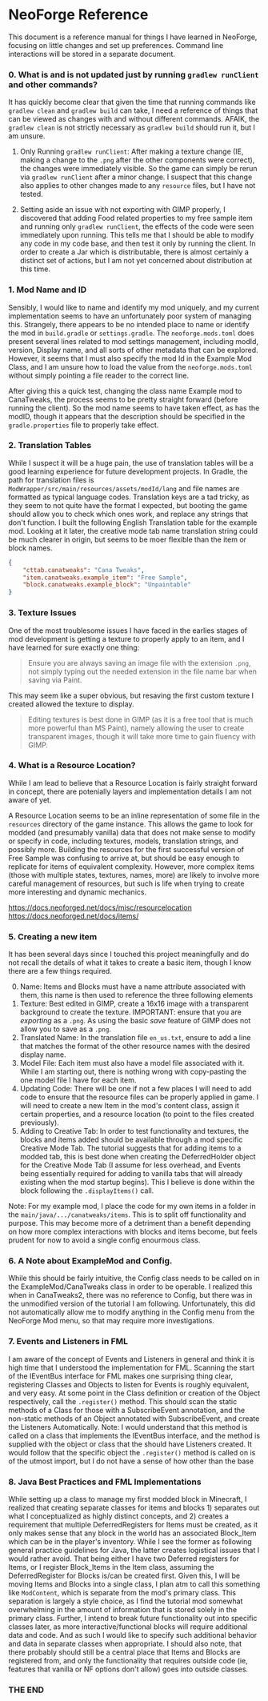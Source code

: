 # NeoForge Reference

This document is a reference manual for things I have learned in NeoForge, focusing on little changes and set up preferences. Command line interactions will be stored in a separate document.

### 0. What is and is not updated just by running `gradlew runClient` and other commands?

It has quickly become clear that given the time that running commands like `gradlew clean` and `gradlew build` can take, I need a reference of things that can be viewed as changes with and without different commands. AFAIK, the `gradlew clean` is not strictly necessary as `gradlew build` should run it, but I am unsure.

1. Only Running `gradlew runClient`: After making a texture change (IE, making a change to the `.png` after the other components were correct), the changes were immediately visible. So the game can simply be rerun via `gradlew runClient` after a minor change. I suspect that this change also applies to other changes made to any `resource` files, but I have not tested.

2. Setting aside an issue with not exporting with GIMP properly, I discovered that adding Food related properties to my free sample item and running only `gradlew runClient`, the effects of the code were seen immediately upon running. This tells me that I should be able to modify any code in my code base, and then test it only by running the client. In order to create a Jar which is distributable, there is almost certainly a distinct set of actions, but I am not yet concerned about distribution at this time.

### 1. Mod Name and ID

Sensibly, I would like to name and identify my mod uniquely, and my current implementation seems to have an unfortunately poor system of managing this. Strangely, there appears to be no intended place to name or identify the mod in `build.gradle` or `settings.gradle`. The `neoforge.mods.toml` does present several lines related to mod settings management, including modId, version, Display name, and all sorts of other metadata that can be explored. However, it seems that I must also specify the mod Id in the Example Mod Class, and I am unsure how to load the value from the `neoforge.mods.toml` without simply pointing a file reader to the correct line.

After giving this a quick test, changing the class name Example mod to CanaTweaks, the process seems to be pretty straight forward (before running the client). So the mod name seems to have taken effect, as has the modID, though it appears that the description should be specified in the `gradle.properties` file to properly take effect.

### 2. Translation Tables

While I suspect it will be a huge pain, the use of translation tables will be a good learning experience for future development projects. In Gradle, the path for translation files is `ModWrapper/src/main/resources/assets/modId/lang` and file names are formatted as typical language codes. Translation keys are a tad tricky, as they seem to not quite have the format I expected, but booting the game should allow you to check which ones work, and replace any strings that don't function. I built the following English Translation table for the example mod. Looking at it later, the creative mode tab name translation string could be much clearer in origin, but seems to be moer flexible than the item or block names.

```json
{
    "cttab.canatweaks": "Cana Tweaks",
    "item.canatweaks.example_item": "Free Sample",
    "block.canatweaks.example_block": "Unpaintable"
}
```

### 3. Texture Issues

One of the most troublesome issues I have faced in the earlies stages of mod development is getting a texture to properly apply to an item, and I have learned for sure exactly one thing:
>   Ensure you are always saving an image file with the extension `.png`, not simply typing out the needed extension in the file name bar when saving via Paint.

This may seem like a super obvious, but resaving the first custom texture I created allowed the texture to display.

>   Editing textures is best done in GIMP (as it is a free tool that is much more powerful than MS Paint), namely allowing the user to create transparent images, though it will take more time to gain fluency with GIMP.

### 4. What is a Resource Location?

While I am lead to believe that a Resource Location is fairly straight forward in concept, there are potenially layers and implementation details I am not aware of yet.

A Resource Location seems to be an inline representation of some file in the `resources` directory of the game instance. This allows the game to look for modded (and presumably vanilla) data that does not make sense to modify or specify in code, including textures, models, translation strings, and possibly more. Building the resources for the first successful version of Free Sample was confusing to arrive at, but should be easy enough to replicate for items of equivalent complexity. However, more complex items (those with multiple states, textures, names, more) are likely to involve more careful management of resources, but such is life when trying to create more interesting and dynamic mechanics. 

https://docs.neoforged.net/docs/misc/resourcelocation
https://docs.neoforged.net/docs/items/



### 5. Creating a new item

It has been several days since I touched this project meaningfully and do not recall the details of what it takes to create a basic item, though I know there are a few things required.

0. Name: Items and Blocks must have a name attribute associated with them, this name is then used to reference the three following elements 
1. Texture: Best edited in GIMP, create a 16x16 image with a transparent background to create the texture. IMPORTANT: ensure that you are *exporting* as a `.png`. As using the basic *save* feature of GIMP does not allow you to save as a `.png`.
2. Translated Name: In the translation file `en_us.txt`, ensure to add a line that matches the format of the other resource names with the desired display name.
3. Model File: Each item must also have a model file associated with it. While I am starting out, there is nothing wrong with copy-pasting the one model file I have for each item.
4. Updating Code: There will be one if not a few places I will need to add code to ensure that the resource files can be properly applied in game. I will need to create a new Item in the mod's content class, assign it certain properties, and a resource location (to point to the files created previously).
5. Adding to Creative Tab: In order to test functionality and textures, the blocks and items added should be available through a mod specific Creative Mode Tab. The tutorial suggests that for adding items to a modded tab, this is best done when creating the DeferredHolder object for the Creative Mode Tab (I assume for less overhead, and Events being essentially required for adding to vanilla tabs that will already existing when the mod startup begins). This I believe is done within the block following the `.displayItems()` call.

Note: For my example mod, I place the code for my own items in a folder in the `main/java/.../canatweaks/items`. This is to split off functionality and purpose. This may become more of a detriment than a benefit depending on how more complex interactions with blocks and items become, but feels prudent for now to avoid a single config enourmous class.

### 6. A Note about ExampleMod and Config.

While this should be fairly intuitive, the Config class needs to be called on in the ExampleMod/CanaTweaks class in order to be operable. I realized this when in CanaTweaks2, there was no reference to Config, but there was in the unmodified version of the tutorial I am following. Unfortunately, this did not automatically allow me to modify anything in the Config menu from the NeoForge Mod menu, so that may require more investigations.

### 7. Events and Listeners in FML

I am aware of the concept of Events and Listeners in general and think it is high time that I understood the implementation for FML. Scanning the start of the IEventBus interface for FML makes one surprising thing clear, registering Classes and Objects to listen for Events is roughly equivalent, and very easy. At some point in the Class definition or creation of the Object respectively, call the `.register()` method. This should scan the static methods of a Class for those with a SubscribeEvent annotation, and the non-static methods of an Object annotated with SubscribeEvent, and create the Listeners Automatically. Note: I would understand that this method is called on a class that implements the IEventBus interface, and the method is supplied with the object or class that the should have Listeners created. It would follow that the specific object the `.register()` method is called on is of the utmost import, but I do not have a sense of how other than the base 

### 8. Java Best Practices and FML Implementations

While setting up a class to manage my first modded block in Minecraft, I realized that creating separate classes for items and blocks 1) separates out what I conceptualized as highly distinct concepts, and 2) creates a requirement that multiple DeferredRegisters for Items must be created, as it only makes sense that any block in the world has an associated Block_Item which can be in the player's inventory. While I see the former as following general practice guidelines for Java, the latter creates logistical issues that I would rather avoid. That being either I have two Deferred registers for Items, or I register Block_Items in the Item class, assuming the DeferredRegister for Blocks is/can be created first. Given this, I will be moving Items and Blocks into a single class, I plan atm to call this something like `ModContent`, which is separate from the mod's primary class. This separation is largely a style choice, as I find the tutorial mod somewhat overwhelming in the amount of information that is stored solely in the primary class. Further, I intend to break future functionality out into specific classes later, as more interactive/functional blocks will require additional data and code. And as such I would like to specify such additional behavior and data in separate classes when appropriate. I should also note, that there probably should still be a central place that Items and Blocks are registered from, and only the functionality that requires outside code (ie, features that vanilla or NF options don't allow) goes into outside classes.

### THE END
